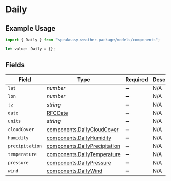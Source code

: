 # Daily

## Example Usage

```typescript
import { Daily } from "speakeasy-weather-package/models/components";

let value: Daily = {};
```

## Fields

| Field                                                                          | Type                                                                           | Required                                                                       | Description                                                                    |
| ------------------------------------------------------------------------------ | ------------------------------------------------------------------------------ | ------------------------------------------------------------------------------ | ------------------------------------------------------------------------------ |
| `lat`                                                                          | *number*                                                                       | :heavy_minus_sign:                                                             | N/A                                                                            |
| `lon`                                                                          | *number*                                                                       | :heavy_minus_sign:                                                             | N/A                                                                            |
| `tz`                                                                           | *string*                                                                       | :heavy_minus_sign:                                                             | N/A                                                                            |
| `date`                                                                         | [RFCDate](../../types/rfcdate.md)                                              | :heavy_minus_sign:                                                             | N/A                                                                            |
| `units`                                                                        | *string*                                                                       | :heavy_minus_sign:                                                             | N/A                                                                            |
| `cloudCover`                                                                   | [components.DailyCloudCover](../../models/components/dailycloudcover.md)       | :heavy_minus_sign:                                                             | N/A                                                                            |
| `humidity`                                                                     | [components.DailyHumidity](../../models/components/dailyhumidity.md)           | :heavy_minus_sign:                                                             | N/A                                                                            |
| `precipitation`                                                                | [components.DailyPrecipitation](../../models/components/dailyprecipitation.md) | :heavy_minus_sign:                                                             | N/A                                                                            |
| `temperature`                                                                  | [components.DailyTemperature](../../models/components/dailytemperature.md)     | :heavy_minus_sign:                                                             | N/A                                                                            |
| `pressure`                                                                     | [components.DailyPressure](../../models/components/dailypressure.md)           | :heavy_minus_sign:                                                             | N/A                                                                            |
| `wind`                                                                         | [components.DailyWind](../../models/components/dailywind.md)                   | :heavy_minus_sign:                                                             | N/A                                                                            |